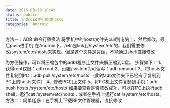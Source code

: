 ```yaml
---
date: 2016-03-30 16:43
status: public
title: android手机修改hosts
categories: Android
---
```


方法一：ADB 命令行替换法
将手机中的hosts文件先pull到电脑上，然后修改，最后push进手机
在Android下，/etc是link到/system/etc的，我们需要修改/system/etc/hosts来实现。但是这个文件是只读，不能通过shell直接修改

为方便操作，可以将压缩包中的adb1程序连文件夹解压缩到C盘。
步骤如下：
1、获得root权限：adb root
2、设置/system为可读写：adb remount
3、将hosts文件复制到PC：adb pull /system/etc/hosts （此时adb文件夹下已经有了复制到PC上的hosts文件）
4、修改PC机上文件
5、将PC机上文件复制到手机：adb push hosts /system/etc/hosts
如果要查看是否修改成功，可以在PC上执行adb shell，运行cat /system/etc/hosts；或者在手机上运行cat /system/etc/hosts。
方法二：简单粗暴：在手机上下载RE文件管理器，直接修改
